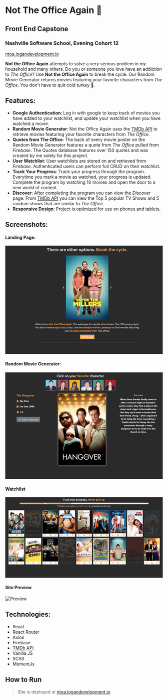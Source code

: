 # Not The Office Again :popcorn:

## Front End Capstone
### Nashville Software School, Evening Cohort 12
[ntoa.logandevelopment.io](https://ntoa.logandevelopment.io) 

**Not the Office Again** attempts to solve a very serious problem in my household and many others. Do you or someone you love have an addiction to *The Office*? Use **Not the Office Again** to break the cycle. Our Random Movie Generator returns movies featuring your favorite characters from *The Office*. You don't have to quit cold turkey :turkey:. 

## Features:
* **Google Authentication**: Log in with google to keep track of movies you have added to your watchlist, and update your watchlist when you have watched a movie. 
* **Random Movie Generator**: Not the Office Again uses the [TMDb API](https://developers.themoviedb.org/) to retrieve movies featuring your favorite characters from *The Office*. 
* **Quotes from The Office**: The back of every movie poster on the Random Movie Generator features a quote from *The Office* pulled from *Firebase*. The Quotes database features over 150 quotes and was created by me solely for this project.
* **User Watchlist**: User watchlists are stored on and retrieved from *Firebase*. Authenticated users can perform full CRUD on their watchlist. 
* **Track Your Progress**: Track your progress through the program. Everytime you mark a movie as watched, your progress is updated. Complete the program by watching 10 movies and open the door to a new world of content.
* **Discover**: After completing the program you can view the *Discover* page. From [TMDb API](https://developers.themoviedb.org/) you can view the Top 5 popular TV Shows and 5 random shows that are similar to *The Office*.
* **Responsive Design**: Project is optimized for use on phones and tablets.

## Screenshots:
#### Landing Page: 
![Landing Page](screenshots/lp.jpg)

#### Random Movie Generator: 
![Random Movie Generator](screenshots/gen.jpg)

#### Watchlist
![Watchlist](screenshots/watchlist.jpg)

#### Site Preview
![Preview](screenshots/preview1.gif)

## Technologies:
* React
* React Router
* Axios
* Firebase
* [TMDb API](https://developers.themoviedb.org/)
* Vanilla JS
* SCSS
* MomentJs

## How to Run
> Site is deployed at [ntoa.logandevelopment.io](https://ntoa.logandevelopment.io) 
